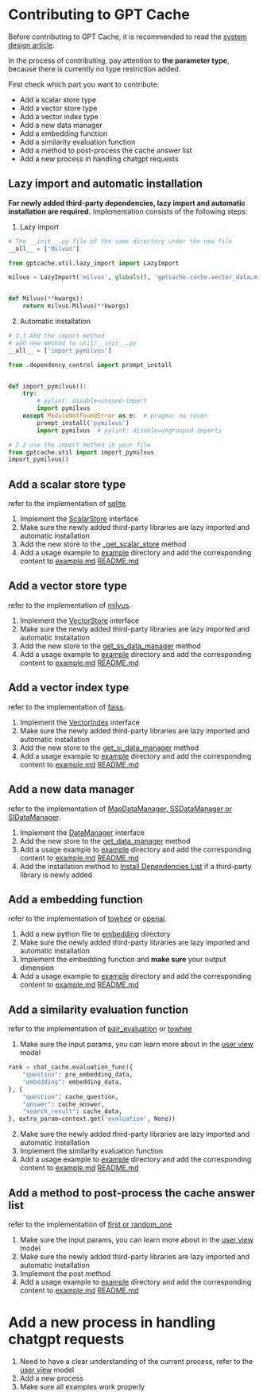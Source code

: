 # Contributing to GPT Cache

Before contributing to GPT Cache, it is recommended to read the [system design article](system.md). 

In the process of contributing, pay attention to **the parameter type**, because there is currently no type restriction added.

First check which part you want to contribute:
- Add a scalar store type
- Add a vector store type
- Add a vector index type
- Add a new data manager
- Add a embedding function
- Add a similarity evaluation function
- Add a method to post-process the cache answer list
- Add a new process in handling chatgpt requests

## Lazy import and automatic installation

**For newly added third-party dependencies, lazy import and automatic installation are required.** Implementation consists of the following steps:
1. Lazy import
```python
# The __init__.py file of the same directory under the new file
__all__ = ['Milvus']

from gptcache.util.lazy_import import LazyImport

milvus = LazyImport('milvus', globals(), 'gptcache.cache.vector_data.milvus')


def Milvus(**kwargs):
    return milvus.Milvus(**kwargs)
```
2. Automatic installation
```python
# 2.1 Add the import method
# add new method to util/__init__.py
__all__ = ['import_pymilvus']

from .dependency_control import prompt_install


def import_pymilvus():
    try:
        # pylint: disable=unused-import
        import pymilvus
    except ModuleNotFoundError as e:  # pragma: no cover
        prompt_install('pymilvus')
        import pymilvus  # pylint: disable=ungrouped-imports

# 2.2 use the import method in your file
from gptcache.util import import_pymilvus
import_pymilvus()
```

## Add a scalar store type

refer to the implementation of [sqlite](../gptcache/cache/scalar_data/sqllite3.py).

1. Implement the [ScalarStore](../gptcache/cache/scalar_data/scalar_store.py) interface
2. Make sure the newly added third-party libraries are lazy imported and automatic installation
4. Add the new store to the [_get_scalar_store](../gptcache/cache/factory.py) method
5. Add a usage example to [example](../example) directory and add the corresponding content to [example.md](../example/example.md) [README.md](../README.md)

## Add a vector store type

refer to the implementation of [milvus](../gptcache/cache/vector_data/milvus.py).

1. Implement the [VectorStore](../gptcache/cache/vector_data/vector_store.py) interface
2. Make sure the newly added third-party libraries are lazy imported and automatic installation
3. Add the new store to the [get_ss_data_manager](../gptcache/cache/factory.py) method
4. Add a usage example to [example](../example) directory and add the corresponding content to [example.md](../example/example.md) [README.md](../README.md)

## Add a vector index type

refer to the implementation of [faiss](../gptcache/cache/vector_data/faiss.py).

1. Implement the [VectorIndex](../gptcache/cache/vector_data/vector_index.py) interface
2. Make sure the newly added third-party libraries are lazy imported and automatic installation
3. Add the new store to the [get_si_data_manager](../gptcache/cache/factory.py) method
4. Add a usage example to [example](../example) directory and add the corresponding content to [example.md](../example/example.md) [README.md](../README.md)

## Add a new data manager

refer to the implementation of [MapDataManager, SSDataManager or SIDataManager](../gptcache/cache/data_manager.py).

1. Implement the [DataManager](../gptcache/cache/data_manager.py) interface
2. Add the new store to the [get_data_manager](../gptcache/cache/factory.py) method
3. Add a usage example to [example](../example) directory and add the corresponding content to [example.md](../example/example.md) [README.md](../README.md)
4. Add the installation method to [Install Dependencies List](installation.md) if a third-party library is newly added

## Add a embedding function

refer to the implementation of [towhee](../gptcache/embedding/towhee.py) or [openai](../gptcache/embedding/openai.py).

1. Add a new python file to [embedding](../gptcache/embedding) directory
2. Make sure the newly added third-party libraries are lazy imported and automatic installation
3. Implement the embedding function and **make sure** your output dimension
4. Add a usage example to [example](../example) directory and add the corresponding content to [example.md](../example/example.md) [README.md](../README.md)

## Add a similarity evaluation function

refer to the implementation of [pair_evaluation](../gptcache/similarity_evaluation/simple.py) or [towhee](../gptcache/similarity_evaluation/towhee.py)

1. Make sure the input params, you can learn more about in the [user view](../gptcache/view/openai.py) model
```python
rank = chat_cache.evaluation_func({
    "question": pre_embedding_data,
    "embedding": embedding_data,
}, {
    "question": cache_question,
    "answer": cache_answer,
    "search_result": cache_data,
}, extra_param=context.get('evaluation', None))
```
2. Make sure the newly added third-party libraries are lazy imported and automatic installation
3. Implement the similarity evaluation function
4. Add a usage example to [example](../example) directory and add the corresponding content to [example.md](../example/example.md) [README.md](../README.md)

## Add a method to post-process the cache answer list

refer to the implementation of [first or random_one](../gptcache/post_process/post_process.py)

1. Make sure the input params, you can learn more about in the [user view](../gptcache/view/openai.py) model
2. Make sure the newly added third-party libraries are lazy imported and automatic installation
3. Implement the post method
4. Add a usage example to [example](../example) directory and add the corresponding content to [example.md](../example/example.md) [README.md](../README.md)

# Add a new process in handling chatgpt requests

1. Need to have a clear understanding of the current process, refer to the [user view](../gptcache/view/openai.py) model
2. Add a new process
3. Make sure all examples work properly
